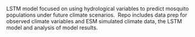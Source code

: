 LSTM model focused on using hydrological variables to predict mosquito populations under future climate scenarios. 
Repo includes data prep for observed climate variables and ESM simulated climate data, the LSTM model and analysis of model results.
